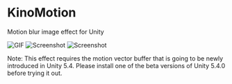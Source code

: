 KinoMotion
==========

Motion blur image effect for Unity

![GIF](https://66.media.tumblr.com/7bd939ad9c9c66a4d5191ba7a5d1391a/tumblr_o7h7la8h6Q1qio469o1_400.gif)
![Screenshot](https://67.media.tumblr.com/0bf7cff8ae74e6cd71aaf8e7442b95d3/tumblr_o7h7la8h6Q1qio469o2_400.png)
![Screenshot](https://67.media.tumblr.com/8091b63b11e3382b64048df22b67975f/tumblr_o7h7la8h6Q1qio469o3_400.png)

Note: This effect requires the motion vector buffer that is going to be
newly introduced in Unity 5.4. Please install one of the beta versions of
Unity 5.4.0 before trying it out.
